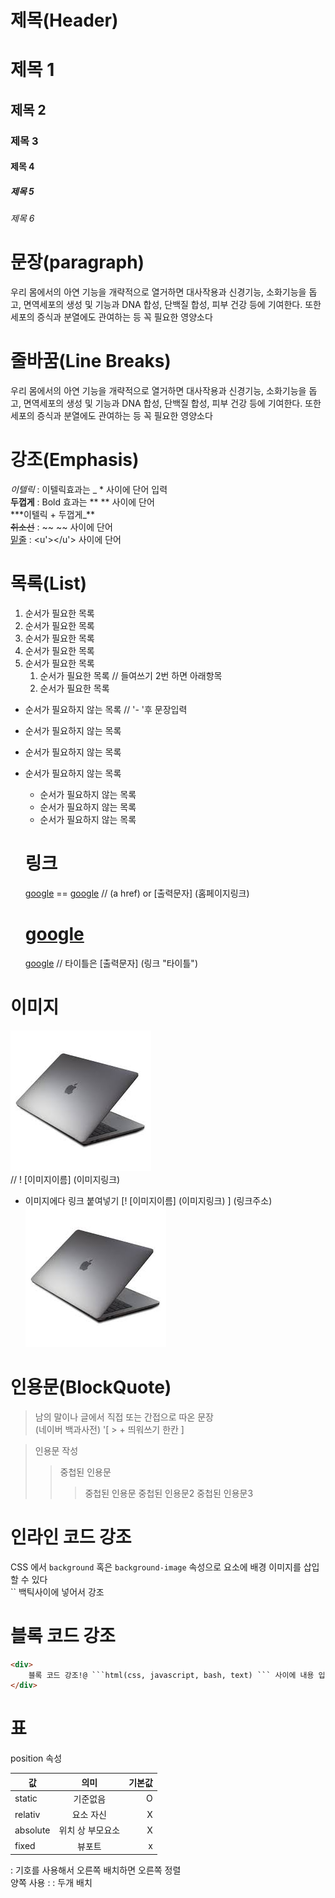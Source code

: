 # 제목(Header)

# 제목 1

## 제목 2

### 제목 3

#### 제목 4

##### 제목 5

###### 제목 6

# 문장(paragraph)

우리 몸에서의 아연 기능을 개략적으로 열거하면 대사작용과 신경기능, 소화기능을 돕고, 면역세포의 생성 및 기능과 DNA 합성, 단백질 합성, 피부 건강 등에 기여한다. 또한 세포의 증식과 분열에도 관여하는 등 꼭 필요한 영양소다

# 줄바꿈(Line Breaks)

우리 몸에서의 아연 기능을 개략적으로 열거하면 대사작용과 신경기능, 소화기능을 돕고, 면역세포의 생성 및 기능과 DNA 합성, 단백질 합성, 피부 건강 등에 기여한다. 또한 세포의 증식과 분열에도 관여하는 등 꼭 필요한 영양소다

# 강조(Emphasis)

_이텔릭_ : 이텔릭효과는 \_ \* 사이에 단어 입력  
**두껍게** : Bold 효과는 \*\* ** 사이에 단어  
\***이텔릭 + 두껍게\_\*\*  
~~취소선~~ : ~~ ~~ 사이에 단어  
<u>밑줄</u> : <u'></u'> 사이에 단어

# 목록(List)

1. 순서가 필요한 목록
2. 순서가 필요한 목록
3. 순서가 필요한 목록
4. 순서가 필요한 목록
5. 순서가 필요한 목록
   1. 순서가 필요한 목록 // 들여쓰기 2번 하면 아래항목
   1. 순서가 필요한 목록

- 순서가 필요하지 않는 목록 // '- '후 문장입력
- 순서가 필요하지 않는 목록
- 순서가 필요하지 않는 목록
- 순서가 필요하지 않는 목록

  - 순서가 필요하지 않는 목록
  - 순서가 필요하지 않는 목록
  - 순서가 필요하지 않는 목록

  # 링크

  <a href=https://google.com>google</a> == [google](https://google.com) // (a href) or [출력문자] (홈페이지링크)

  # <a href=https://google.com title="구글로 이동">google</a>

  [google](https://google.com "구글로이동") // 타이틀은 [출력문자] (링크 "타이틀")

# 이미지

![이미지이름](./macbook.jpg) <br>// ! [이미지이름] (이미지링크)

- 이미지에다 링크 붙여넣기
  [! [이미지이름] (이미지링크) ] (링크주소)  
  [![이미지이름](./macbook.jpg)](https://www.apple.com/)

# 인용문(BlockQuote)

> 남의 말이나 글에서 직접 또는 간접으로 따온 문장  
> (네이버 백과사전) '[ > + 띄워쓰기 한칸 ]

> 인용문 작성
>
> > 중첩된 인용문
> >
> > > 중첩된 인용문
> > > 중첩된 인용문2
> > > 중첩된 인용문3

# 인라인 코드 강조

CSS 에서 `background` 혹은
`background-image` 속성으로 요소에 배경 이미지를 삽입할 수 있다  
`` 백틱사이에 넣어서 강조

# 블록 코드 강조

````html
<div>
	블록 코드 강조!@ ```html(css, javascript, bash, text) ``` 사이에 내용 입력
</div>
````

# 표

position 속성

| 값       |       의미       | 기본값 |
| -------- | :--------------: | -----: |
| static   |     기준없음     |      O |
| relativ  |    요소 자신     |      X |
| absolute | 위치 상 부모요소 |      X |
| fixed    |      뷰포트      |      x |

: 기호를 사용해서 오른쪽 배치하면 오른쪽 정렬  
양쪽 사용 : : 두개 배치
